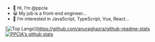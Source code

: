 - 👋 Hi, I’m @ppcia
- 😀 My job is a front-end engineer...
- 👀 I’m interested in JavaScript, TypeScript, Vue, React... 

[![Top Langs](https://github-readme-stats.vercel.app/api/top-langs/?username=ppcia&layout=compact)](https://github.com/anuraghazra/github-readme-stats [![PPCIA's github stats](https://github-readme-stats.vercel.app/api?username=ppcia&show_icons=true)](https://github.com/anuraghazra/github-readme-stats)

<!---
ppcia/ppcia is a ✨ special ✨ repository because its `README.md` (this file) appears on your GitHub profile.
You can click the Preview link to take a look at your changes.
--->
